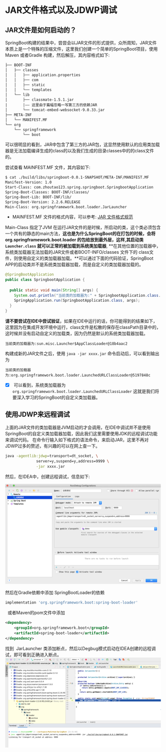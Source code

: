 # JAR文件格式以及JDWP调试



## JAR文件是如何启动的？
SpringBoot构建的结果中，尝尝会以JAR文件的形式提供，众所周知，JAR文件本质上是一个特殊的压缩文件，这里我们创建一个简单的SpringBoot项目，使用Maven 或者Gradle 构建，然后解压，其内容格式如下:


```
├── BOOT-INF
│   ├── classes
│   │   ├── application.properties
│   │   ├── com
│   │   ├── static
│   │   └── templates
│   └── lib
│       ├── classmate-1.5.1.jar
|       |—— 这里由于篇幅忽略一写第三方的依赖JAR
│       └── tomcat-embed-websocket-9.0.33.jar
├── META-INF
│   └── MANIFEST.MF
└── org
    └── springframework
        └── boot

```
可以很明显的看到，JAR中包含了第三方的JAR包，这显然使用默认的应用类加载器是无法加载编译生成的class的以及我们生成的目录classes中的的class文件的。


尝试查看 MAINFEST.MF 文件，其内容如下:
```shell
$ cat ./build/libs/springboot-0.0.1-SNAPSHOT/META-INF/MANIFEST.MF 
Manifest-Version: 1.0
Start-Class: com.zhoutao123.spring.springboot.SpringbootApplication
Spring-Boot-Classes: BOOT-INF/classes/
Spring-Boot-Lib: BOOT-INF/lib/
Spring-Boot-Version: 2.2.6.RELEASE
Main-Class: org.springframework.boot.loader.JarLauncher

```

- MAINFEST.MF 文件的格式内容，可以参考: [JAR 文件格式规范](https://docs.oracle.com/javase/6/docs/technotes/guides/jar/jar.html#Signed%20JAR%20File)



Main-Class 指定了JVM 在运行JAR文件的是时候，所启动的类，这个类必须包含一个共有的静态的main方法，**这也是为什么SpringBoot的在打包的时候，会将org.springframework.boot.loader 的包给放到最外层，这样,其启动类 ****`Launcher.class`**** 就可以正常的被加载到系统类加载器**, **在其他位置的加载器中，系统类加载器无法加载的JAR文件或者BOOT-INFO/classes 文件下的 class文件，则使用自定义的类加载器加载。**可以通过下面的代码验证，SpringBoot APP的启动类并不是系统类加载器加载，而是自定义的类加载器加载的。


```java
@SpringBootApplication
public class SpringbootApplication {

  public static void main(String[] args) {
    System.out.println("当前类的加载器为:" + SpringbootApplication.class.getClassLoader());
    SpringApplication.run(SpringbootApplication.class, args);
  }
}
```


**请不要尝试在IDE中尝试验证**，如果在IDE中运行的话，你可能得到的结果如下，这里因为在集成开发环境中运行，class文件是松散的保存在classPath目录中的，这时候并没有启动自定义的加载类，因为仍然是默认的系统类加载器加载。
```
当前类的加载器为:sun.misc.Launcher$AppClassLoader@18b4aac2
```


构建成新的JAR文件之后，使用 `java -jar xxxx.jar` 命令启动后，可以看到输出为


```
当前类的加载器为:org.springframework.boot.loader.LaunchedURLClassLoader@5197848c
```


- [x]  可以看到，系统类加载器为 `org.springframework.boot.loader.LaunchedURLClassLoader` 这就是我们将要深入学习的SpringBoot的自定义类加载器。



## 使用JDWP来远程调试
上面的JAR文件的类加载器是JVM启动的才会调用，在IDE中调试并不是使用SpringBoot的自定义类加载器加载，因此我们这里需要使用JDK的远程调试功能来调试代码。
在命令行输入如下格式的语法命令，来启动JAR，这里不再对JDWP过多的赘述，有兴趣的可以在网上查一下。
```bash
java -agentlib:jdwp=transport=dt_socket, \
              server=y,suspend=y,address=9999 \
              -jar xxxx.jar
```
然后，在IDEA中，创建远程调试，信息如下:


![image.png](../../img/jdwp调试_idea.png)


然后在Gradle依赖中添加 SpringBootLoader的依赖
```groovy
implementation 'org.springframework.boot:spring-boot-loader'
```


  或者Maven的pom文件中添加 
```xml
<dependency>
    <groupId>org.springframework.boot</groupId>
    <artifactId>spring-boot-loader</artifactId>
</dependency>

```


找到  JarLauncher 类添加断点，然后以Degbug模式启动在IDEA创建的远程调试，即可看到正确进入断点。
![image.png](../../img/jdwp调试_debug.png)




